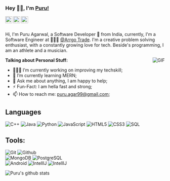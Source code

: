 ### Hey 👋🏽, I'm [Puru!](https://Puru80.github.io) 

<a href="https://twitter.com/PuruAgar99">
  <img align="left" alt="Puru Agarwal | Twitter" width="22px" src="https://cdn.jsdelivr.net/npm/simple-icons@v3/icons/twitter.svg" />
</a>
<a href="https://www.linkedin.com/in/puru-agarwal-05793218b/">
  <img align="left" alt="Puru's LinkdeIN" width="22px" src="https://cdn.jsdelivr.net/npm/simple-icons@v3/icons/linkedin.svg" />
</a>
<a href="https://www.instagram.com/agarwal_puru/">
  <img align="left" alt="Puru's instagram" width="22px" src="https://cdn.jsdelivr.net/npm/simple-icons@v3/icons/instagram.svg" />
</a>

<br />
<br />

Hi, I'm Puru Agarwal, a Software Developer 🚀 from India, currently, I'm a Software Engineer at 🙍🏽‍♂️ [@Arrgo Trade](https://aargo.trade/). I'm a creative problem solving enthusiast, with a constantly growing love for tech. Beside's programming, I am an athlete and a musician.

  <img align="right" alt="GIF" src="https://greekmeleehell.files.wordpress.com/2017/11/gif-4.gif" />

**Talking about Personal Stuff:**

- 👨🏽‍💻 I’m currently working on improving my techskill;
- 🌱 I’m currently learning MERN;
- 💬 Ask me about anything, I am happy to help;
- ⚡️ Fun-Fact: I am hella fast and strong;
- 📫 How to reach me: puru.agar99@gmail.com;

## Languages

![C++](https://img.shields.io/badge/-C++-A8B9CC?style=flat&logo=c%2B%2B&logoColor=white&logoWidth=30)
![Java](https://img.shields.io/badge/-Java-000000?style=flat&logo=java&logoColor=white&logoWidth=30)
![Python](https://img.shields.io/badge/-Python-3776AB?style=flat&logo=python&logoColor=white&logoWidth=30)
![JavaScript](https://img.shields.io/badge/-JavaScript-000000?style=flat&logo=javascript)
![HTML5](https://img.shields.io/badge/-HTML5-000000?style=flat&logo=html5)
![CSS3](https://img.shields.io/badge/-CSS-000000?style=flat&logo=css3)
![SQL](https://img.shields.io/badge/-SQL-000000?style=flat&logo=mysql)

## Tools:

![Git](https://img.shields.io/badge/-Git-000000?style=flat&logo=git)
![Github](https://img.shields.io/badge/-Github-000000?style=flat&logo=github) <br />
![MongoDB](https://img.shields.io/badge/-MongoDB-000000?style=flat&logo=mongodb)
![PostgreSQL](https://img.shields.io/badge/-PostgreSQL-000000?style=flat&logo=postgresql) <br />
![Android](https://img.shields.io/badge/-Android-000000?style=flat&logo=android)
![IntellIJ](https://img.shields.io/badge/-IntellIJ%20IDEA-000000?style=flat&logo=intellij%20idea)
![IntellIJ](https://img.shields.io/badge/-VSCode-000000?style=flat&logo=visual-studio-code)


![Puru's github stats](https://github-readme-stats.vercel.app/api?username=Puru80&show_icons=true&hide_border=true)
